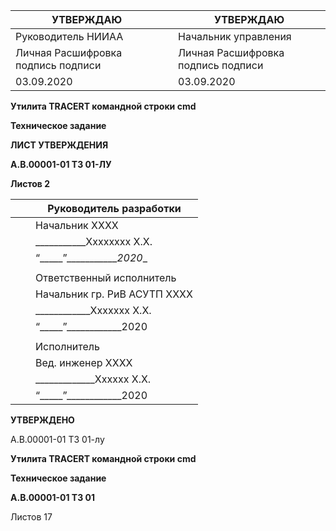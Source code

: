 | УТВЕРЖДАЮ                          |   | УТВЕРЖДАЮ                          |
|------------------------------------|---|------------------------------------|
| Руководитель НИИАА                 |   | Начальник управления               |
| Личная Расшифровка подпись подписи |   | Личная Расшифровка подпись подписи |
| 03.09.2020                         |   | 03.09.2020                         |

**Утилита TRACERT командной строки cmd**

**Техническое задание**

**ЛИСТ УТВЕРЖДЕНИЯ**

**А.В.00001-01 ТЗ 01-ЛУ**

**Листов 2**

|   |   | Руководитель разработки      |
|---|---|------------------------------|
|   |   | Начальник ХХХХ               |
|   |   | \___________Хххххххх Х.Х.    |
|   |   | “_____”____________2020_\_   |
|   |   |                              |
|   |   | Ответственный исполнитель    |
|   |   | Начальник гр. РиВ АСУТП ХХХХ |
|   |   | \____________Ххххххх Х.Х.    |
|   |   | “_____”____________2020      |
|   |   |                              |
|   |   | Исполнитель                  |
|   |   | Вед. инженер ХХХХ            |
|   |   | \_____________Хххххх Х.Х.    |
|   |   | “_____”____________2020      |

**УТВЕРЖДЕНО**

А.В.00001-01 ТЗ 01-лу

**Утилита TRACERT командной строки cmd**

**Техническое задание**

**А.В.00001-01 ТЗ 01**

Листов 17
